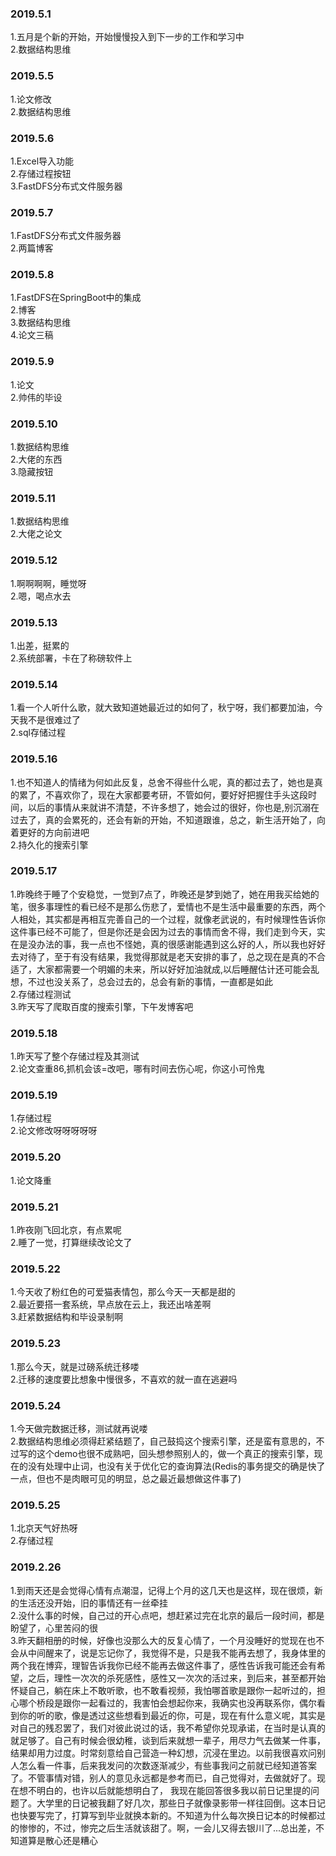 ### 2019.5.1
1.五月是个新的开始，开始慢慢投入到下一步的工作和学习中<br>
2.数据结构思维<br>

### 2019.5.5
1.论文修改<br>
2.数据结构思维<br>

### 2019.5.6
1.Excel导入功能<br>
2.存储过程按钮<br>
3.FastDFS分布式文件服务器<br>

### 2019.5.7
1.FastDFS分布式文件服务器<br>
2.两篇博客<br>

### 2019.5.8
1.FastDFS在SpringBoot中的集成<br>
2.博客<br>
3.数据结构思维<br>
4.论文三稿<br>

### 2019.5.9
1.论文<br>
2.帅伟的毕设<br>

### 2019.5.10
1.数据结构思维<br>
2.大佬的东西<br>
3.隐藏按钮<br>

### 2019.5.11
1.数据结构思维<br>
2.大佬之论文<br>

### 2019.5.12
1.啊啊啊啊，睡觉呀<br>
2.嗯，喝点水去<br>

### 2019.5.13
1.出差，挺累的<br>
2.系统部署，卡在了称磅软件上<br>

### 2019.5.14
1.看一个人听什么歌，就大致知道她最近过的如何了，秋宁呀，我们都要加油，今天我不是很难过了<br>
2.sql存储过程<br>

### 2019.5.16
1.也不知道人的情绪为何如此反复，总舍不得些什么呢，真的都过去了，她也是真的累了，不喜欢你了，现在大家都要考研，不管如何，要好好把握住手头这段时间，以后的事情从来就讲不清楚，不许多想了，她会过的很好，你也是,别沉溺在过去了，真的会累死的，还会有新的开始，不知道跟谁，总之，新生活开始了，向着更好的方向前进吧<br>
2.持久化的搜索引擎<br>

### 2019.5.17
1.昨晚终于睡了个安稳觉，一觉到7点了，昨晚还是梦到她了，她在用我买给她的笔，很多事理性的看已经不是那么伤悲了，爱情也不是生活中最重要的东西，两个人相处，其实都是再相互完善自己的一个过程，就像老武说的，有时候理性告诉你这件事已经不可能了，但是你还是会因为过去的事情而舍不得，我们走到今天，实在是没办法的事，我一点也不怪她，真的很感谢能遇到这么好的人，所以我也好好去对待了，至于有没有结果，我觉得那就是老天安排的事了，总之现在是真的不合适了，大家都需要一个明媚的未来，所以好好加油就成,以后睡醒估计还可能会乱想，不过也没关系了，总会过去的，总会有新的事情，一直都是如此<br>
2.存储过程测试<br>
3.昨天写了爬取百度的搜索引擎，下午发博客吧<br>

### 2019.5.18
1.昨天写了整个存储过程及其测试<br>
2.论文查重86,抓机会该=改吧，哪有时间去伤心呢，你这小可怜鬼<br>

### 2019.5.19
1.存储过程<br>
2.论文修改呀呀呀呀呀<br>

### 2019.5.20
1.论文降重<br>

### 2019.5.21
1.昨夜刚飞回北京，有点累呢<br>
2.睡了一觉，打算继续改论文了<br>

### 2019.5.22
1.今天收了粉红色的可爱猫表情包，那么今天一天都是甜的<br>
2.最近要搭一套系统，早点放在云上，我还出啥差啊<br>
3.赶紧数据结构和毕设录制啊<br>

### 2019.5.23
1.那么今天，就是过磅系统迁移喽<br>
2.迁移的速度要比想象中慢很多，不喜欢的就一直在逃避吗<br>

### 2019.5.24
1.今天做完数据迁移，测试就再说喽<br>
2.数据结构思维必须得赶紧结题了，自己鼓捣这个搜索引擎，还是蛮有意思的，不过写的这个demo也很不成熟吧，回头想参照别人的，做一个真正的搜索引擎，现在的没有处理中止词，也没有关于优化它的查询算法(Redis的事务提交的确是快了一点，但也不是肉眼可见的明显，总之最近最想做这件事了)<br>

### 2019.5.25
1.北京天气好热呀<br>
2.存储过程<br>

### 2019.2.26
1.到雨天还是会觉得心情有点潮湿，记得上个月的这几天也是这样，现在很烦，新的生活还没开始，旧的事情还有一丝牵挂<br>
2.没什么事的时候，自己过的开心点吧，想赶紧过完在北京的最后一段时间，都是盼望了，心里苦闷的很<br>
3.昨天翻相册的时候，好像也没那么大的反复心情了，一个月没睡好的觉现在也不会从中间醒来了，说是忘记你了，我觉得不是，只是我不能再去想了，我身体里的两个我在博弈，理智告诉我你已经不能再去做这件事了，感性告诉我可能还会有希望，之后，理性一次次的杀死感性，感性又一次次的活过来，到后来，甚至都开始怀疑自己，躺在床上不敢听歌，也不敢看视频，我怕哪首歌是跟你一起听过的，担心哪个桥段是跟你一起看过的，我害怕会想起你来，我确实也没再联系你，偶尔看到你的听的歌，像是透过这些想看到最近的你，可是，现在有什么意义呢，其实是对自己的残忍罢了，我们对彼此说过的话，我不希望你兑现承诺，在当时是认真的就足够了。自己有时候会很幼稚，谈到后来就想一辈子，用尽力气去做某一件事，结果却用力过度。时常刻意给自己营造一种幻想，沉浸在里边。以前我很喜欢问别人怎么看一件事，后来我发问的次数逐渐减少，有些事我问之前就已经知道答案了。不管事情对错，别人的意见永远都是参考而已，自己觉得对，去做就好了。现在想不明白的，也许以后就能想明白了， 我现在能回答很多我以前日记里提的问题了。大学里的日记被我翻了好几次，那些日子就像录影带一样往回倒。这本日记也快要写完了，打算写到毕业就换本新的。不知道为什么每次换日记本的时候都过的惨惨的，不过，惨完之后生活就该甜了。啊，一会儿又得去银川了...总出差，不知道算是散心还是糟心
